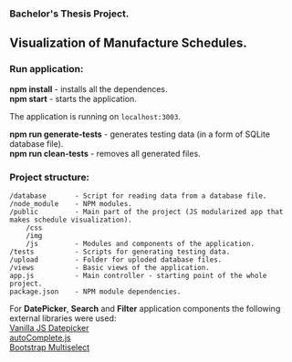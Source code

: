 ### Bachelor's Thesis Project.
## Visualization of Manufacture Schedules.

### Run application:
**npm install** - installs all the dependences.  
**npm start** - starts the application.

The application is running on ```localhost:3003```.

**npm run generate-tests** - generates testing data (in a form of SQLite database file).  
**npm run clean-tests** - removes all generated files.


### Project structure:
```
/database       - Script for reading data from a database file.
/node_module    - NPM modules.
/public         - Main part of the project (JS modularized app that makes schedule visualization).
    /css
    /img
    /js         - Modules and components of the application.
/tests          - Scripts for generating testing data.
/upload         - Folder for uploded database files.
/views          - Basic views of the application.
app.js          - Main controller - starting point of the whole project.
package.json    - NPM module dependencies.
```

For **DatePicker**, **Search** and **Filter** application components the following external libraries were used:  
[Vanilla JS Datepicker](https://www.npmjs.com/package/vanillajs-datepicker)  
[autoComplete.js](https://www.npmjs.com/package/@tarekraafat/autocomplete.js)  
[Bootstrap Multiselect](https://www.npmjs.com/package/bootstrap-multiselect)
